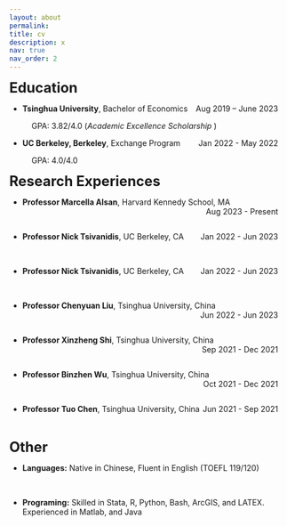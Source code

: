 ```yaml
---
layout: about
permalink:
title: cv
description: x
nav: true
nav_order: 2
---
```



<span style="font-size: 25px;"> <strong>Education</strong> </span>
- **Tsinghua University**, Bachelor of Economics  <span style="float: right; margin-right: 20px;">Aug 2019 – June 2023   </span>

<p style="text-indent: 40px;"> GPA: 3.82/4.0 (<em>Academic Excellence Scholarship </em>) </p>

- **UC Berkeley, Berkeley**, Exchange Program   <span style="float: right; margin-right: 20px;"> Jan 2022 - May 2022   </span>

<p style="text-indent: 40px;"> GPA: 4.0/4.0</p>



<span style="font-size: 25px;"> <strong>Research Experiences</strong> </span>
- **Professor Marcella Alsan**, Harvard Kennedy School, MA  <span style="float: right; margin-right: 20px;">Aug 2023 - Present   </span>
<br />

- **Professor Nick Tsivanidis**, UC Berkeley, CA  <span style="float: right; margin-right: 20px;"> Jan 2022 - Jun 2023   </span>
<br />

- **Professor Nick Tsivanidis**, UC Berkeley, CA  <span style="float: right; margin-right: 20px;"> Jan 2022 - Jun 2023   </span>
<br />

- **Professor Chenyuan Liu**, Tsinghua University, China  <span style="float: right; margin-right: 20px;"> Jun 2022 - Jun 2023   </span>
<br />

- **Professor Xinzheng Shi**, Tsinghua University, China  <span style="float: right; margin-right: 20px;"> Sep 2021 - Dec 2021   </span>
<br />

- **Professor Binzhen Wu**, Tsinghua University, China  <span style="float: right; margin-right: 20px;"> Oct 2021 - Dec 2021   </span>
<br />

- **Professor Tuo Chen**, Tsinghua University, China  <span style="float: right; margin-right: 20px;"> Jun 2021 - Sep 2021   </span>
<br />

<span style="font-size: 25px;"> <strong>Other</strong> </span>
- **Languages:** Native in Chinese, Fluent in English (TOEFL 119/120) 
<br />

- **Programing:** Skilled in Stata, R, Python, Bash, ArcGIS, and LATEX. Experienced in Matlab, and Java  
